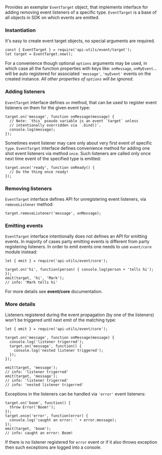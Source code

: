 <!-- This Source Code Form is subject to the terms of the Mozilla Public
   - License, v. 2.0. If a copy of the MPL was not distributed with this
   - file, You can obtain one at http://mozilla.org/MPL/2.0/. -->

Provides an exemplar `EventTarget` object, that implements interface for
adding removing event listeners of a specific type. `EventTarget` is a
base of all objects in SDK on which events are emitted.

### Instantiation

It's easy to create event target objects, no special arguments are required.

    const { EventTarget } = require('api-utils/event/target');
    let target = EventTarget.new();

For a convenience though optional `options` arguments may be used, in which
case all the function properties with keys like: `onMessage`, `onMyEvent`...
will be auto registered for associated `'message'`, `'myEvent'` events on
the created instance. _All other properties of `options` will be ignored_.

### Adding listeners

`EventTarget` interface defines `on` method, that can be used to register
event listeners on them for the given event type:

    target.on('message', function onMessage(message) {
      // Note: `this` pseudo variable is an event `target` unless
      // intentionally overridden via `.bind()`.
      console.log(message);
    });

Sometimes event listener may care only about very first event of specific
`type`. `EventTarget` interface defines convenience method for adding one
shot event listeners via method `once`. Such listeners are called only once
next time event of the specified type is emitted:

    target.once('ready', function onReady() {
      // Do the thing once ready!
    });

### Removing listeners

`EventTarget` interface defines API for unregistering event listeners, via
`removeListener` method:

    target.removeListener('message', onMessage);

### Emitting events

`EventTarget` interface intentionally does not defines an API for emitting
events. In majority of cases party emitting events is different from party
registering listeners. In order to emit events one needs to use `event/core`
module instead:

    let { emit } = require('api-utils/event/core');

    target.on('hi', function(person) { console.log(person + 'tells hi'); });
    emit(target, 'hi', 'Mark');
    // info: 'Mark tells hi'

For more details see **event/core** documentation.

### More details

Listeners registered during the event propagation (by one of the listeners)
won't be triggered until next emit of the matching type:

    let { emit } = require('api-utils/event/core');

    target.on('message', function onMessage(message) {
      console.log('listener trigerred');
      target.on('message', function() {
        console.log('nested listener triggered');
      });
    });

    emit(target, 'message');
    // info: 'listener trigerred'
    emit(target, 'message');
    // info: 'listener trigerred'
    // info: 'nested listener trigerred'

Exceptions in the listeners can be handled via `'error'` event listeners:

    target.on('boom', function() {
      throw Error('Boom!');
    });
    target.once('error', function(error) {
      console.log('caught an error: ' + error.message);
    });
    emit(target, 'boom');
    // info: caught an error: Boom!

If there is no listener registered for `error` event or if it also throws
exception then such exceptions are logged into a console.
